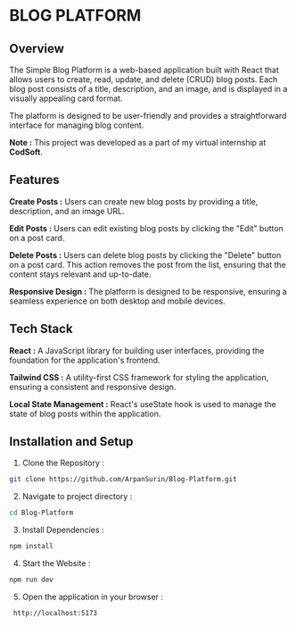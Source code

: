# BLOG PLATFORM

## Overview
The Simple Blog Platform is a web-based application built with React that allows users to create, read, update, and delete (CRUD) blog posts. Each blog post consists of a title, description, and an image, and is displayed in a visually appealing card format.

The platform is designed to be user-friendly and provides a straightforward interface for managing blog content.

**Note :** This project was developed as a part of my virtual internship at **CodSoft**.

## Features
**Create Posts :** Users can create new blog posts by providing a title, description, and an image URL. 

**Edit Posts :** Users can edit existing blog posts by clicking the "Edit" button on a post card.


**Delete Posts :** Users can delete blog posts by clicking the "Delete" button on a post card. This action removes the post from the list, ensuring that the content stays relevant and up-to-date.

**Responsive Design :** The platform is designed to be responsive, ensuring a seamless experience on both desktop and mobile devices.

## Tech Stack
**React :** A JavaScript library for building user interfaces, providing the foundation for the application's frontend.

**Tailwind CSS :** A utility-first CSS framework for styling the application, ensuring a consistent and responsive design.

**Local State Management :** React's useState hook is used to manage the state of blog posts within the application.

## Installation and Setup

1. Clone the Repository :
```bash
git clone https://github.com/ArpanSurin/Blog-Platform.git
```

2. Navigate to project directory :
```bash
cd Blog-Platform
```

3. Install Dependencies :
```bash
npm install
```

4. Start the Website :
```bash
npm run dev
```

5. Open the application in your browser :
```bash
 http://localhost:5173
```
